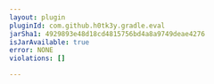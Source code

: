 ```yaml
---
layout: plugin
pluginId: com.github.h0tk3y.gradle.eval
jarSha1: 4929893e48d18cd4815756bd4a8a9749deae4276
isJarAvailable: true
error: NONE
violations: []

---
```

